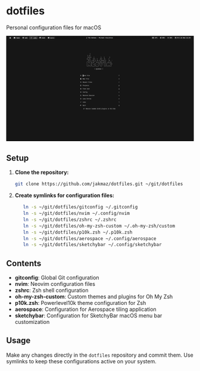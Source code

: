 # dotfiles

Personal configuration files for macOS

![Setup Image](images/nvim.png)

## Setup

1. **Clone the repository:**

   ```bash
   git clone https://github.com/jakmaz/dotfiles.git ~/git/dotfiles
   ```

2. **Create symlinks for configuration files:**

   ```bash
      ln -s ~/git/dotfiles/gitconfig ~/.gitconfig
      ln -s ~/git/dotfiles/nvim ~/.config/nvim
      ln -s ~/git/dotfiles/zshrc ~/.zshrc
      ln -s ~/git/dotfiles/oh-my-zsh-custom ~/.oh-my-zsh/custom
      ln -s ~/git/dotfiles/p10k.zsh ~/.p10k.zsh
      ln -s ~/git/dotfiles/aerospace ~/.config/aerospace
      ln -s ~/git/dotfiles/sketchybar ~/.config/sketchybar
      ```

## Contents

- **gitconfig**: Global Git configuration
- **nvim**: Neovim configuration files
- **zshrc**: Zsh shell configuration
- **oh-my-zsh-custom**: Custom themes and plugins for Oh My Zsh
- **p10k.zsh**: Powerlevel10k theme configuration for Zsh
- **aerospace**: Configuration for Aerospace tiling application
- **sketchybar**: Configuration for SketchyBar macOS menu bar customization

## Usage

Make any changes directly in the `dotfiles` repository and commit them. Use symlinks to keep these configurations active on your system.
